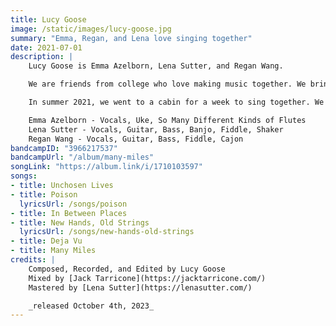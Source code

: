 ```yaml
---
title: Lucy Goose
image: /static/images/lucy-goose.jpg
summary: "Emma, Regan, and Lena love singing together"
date: 2021-07-01
description: |
    Lucy Goose is Emma Azelborn, Lena Sutter, and Regan Wang.  

    We are friends from college who love making music together. We bring a mix of genre influences to our songs, ranging from folk to classical to punk. We love vocal harmonies and layered guitars.  

    In summer 2021, we went to a cabin for a week to sing together. We left Wisconsin a week later with these tracks written and recorded, which became a beautifully earnest EP.  

    Emma Azelborn - Vocals, Uke, So Many Different Kinds of Flutes  
    Lena Sutter - Vocals, Guitar, Bass, Banjo, Fiddle, Shaker  
    Regan Wang - Vocals, Guitar, Bass, Fiddle, Cajon  
bandcampID: "3966217537"
bandcampUrl: "/album/many-miles"
songLink: "https://album.link/i/1710103597"
songs:
- title: Unchosen Lives
- title: Poison
  lyricsUrl: /songs/poison
- title: In Between Places
- title: New Hands, Old Strings
  lyricsUrl: /songs/new-hands-old-strings
- title: Deja Vu
- title: Many Miles
credits: |
    Composed, Recorded, and Edited by Lucy Goose  
    Mixed by [Jack Tarricone](https://jacktarricone.com/)   
    Mastered by [Lena Sutter](https://lenasutter.com/)  

    _released October 4th, 2023_
---
```


